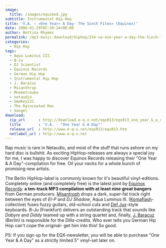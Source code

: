 ```yaml
---
image:
  title: /images/equimod.jpg
subtitle: Instrumental Hip Hop
title: 'V.A. – »One Year« A Day- The 5inch Files« (Equinox)'
date: 2008-01-29T05:39:24+00:00
author: Bettina Rhymes
permalink: /mp3-music-download/hiphop/254-va-one-year-a-day-the-5inch-files-equinox
categories:
  - Hip Hop
tags:
  - Aqua Luminus III.
  - B-Ju
  - DJ Scientist
  - Equinox Records
  - German Hip Hop
  - Instrumental Hip Hop
  - J. Baracuz
  - Misanthrop
  - Mnemotrauma
  - netaudio
  - SmoKey131
  - The Raincoated Man
  - Vangel
download:
  zip_url      : http://download.e-q-x.net/eqx013/eqx013_one_year_&_a_day_5inch_compilation.zip
  title        : 'V.A. - "One Year & A Day"'
  release_url  : http://www.e-q-x.net/eqx013/eqx013.htm
  netlabel_url : http://www.e-q-x.net
---
```

Rap music is rare in Netaudio, and most of the stuff that runs ashore on my hard disc is bullshit. As exciting HipHop-releases are always a special joy for me, I was happy to discover Equinox Records releasing their "One Year & A Day"-compilation for free. Oil your necks for a whole bunch of promising new artists.<!--more-->

The Berlin HipHop-label is commonly known for it's beautiful vinyl-editions. Completely online (and completely free) is the latest joint by [Equinox Records](http://www.e-q-x.net "Equinox Records Website"): **a ten-track MP3 compilation with at least nine great bangers** from German producers. [Misantroph](http://www.misantropolis.de/ "Misantroph Website") drops a dark, super-fat track right between the eyes of _El-P_ and _DJ Shadow_, Aqua Luminus III. ([Komaflash](http://88komaflash.de/ "Komaflash Website")-collective) fuses fuzzy guitars, old-school cuts and [Def Jux](http://www.definitivejux.net/ "Def Jux Website")-style keyboards. B-Ju (Frankfurt) delivers an outstanding track that sounds like _Dabyre_ and _Diddy_ teamed up with a string quartet and, finally, [J. Baracuz](http://www.myspace.com/jbaracuz "J. Baracuz @ Myspace") (Berlin) is responsible for the _Dilla_-credits. Who ever tells you German Hip Hop can't cope the original- get him into this! So good.

PS: If you sign up for the EQX-newsletter, you will be able to purchase "One Year & A Day" as a strictly limited 5" vinyl-set later on.

